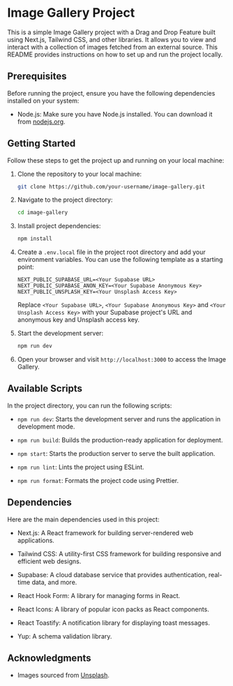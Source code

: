 # Image Gallery Project

This is a simple Image Gallery project with a Drag and Drop Feature built using Next.js, Tailwind CSS, and other libraries. It allows you to view and interact with a collection of images fetched from an external source. This README provides instructions on how to set up and run the project locally.

## Prerequisites

Before running the project, ensure you have the following dependencies installed on your system:

- Node.js: Make sure you have Node.js installed. You can download it from [nodejs.org](https://nodejs.org/).

## Getting Started

Follow these steps to get the project up and running on your local machine:

1. Clone the repository to your local machine:

   ```bash
   git clone https://github.com/your-username/image-gallery.git
   ```

2. Navigate to the project directory:

   ```bash
   cd image-gallery
   ```

3. Install project dependencies:

   ```bash
   npm install
   ```

4. Create a `.env.local` file in the project root directory and add your environment variables. You can use the following template as a starting point:

   ```env
   NEXT_PUBLIC_SUPABASE_URL=<Your Supabase URL>
   NEXT_PUBLIC_SUPABASE_ANON_KEY=<Your Supabase Anonymous Key>
   NEXT_PUBLIC_UNSPLASH_KEY=<Your Unsplash Access Key>
   ```

   Replace `<Your Supabase URL>`, `<Your Supabase Anonymous Key>` and `<Your Unsplash Access Key>` with your Supabase project's URL and anonymous key and Unsplash access key.

5. Start the development server:

   ```bash
   npm run dev
   ```

6. Open your browser and visit `http://localhost:3000` to access the Image Gallery.

## Available Scripts

In the project directory, you can run the following scripts:

- `npm run dev`: Starts the development server and runs the application in development mode.

- `npm run build`: Builds the production-ready application for deployment.

- `npm start`: Starts the production server to serve the built application.

- `npm run lint`: Lints the project using ESLint.

- `npm run format`: Formats the project code using Prettier.

## Dependencies

Here are the main dependencies used in this project:

- Next.js: A React framework for building server-rendered web applications.

- Tailwind CSS: A utility-first CSS framework for building responsive and efficient web designs.

- Supabase: A cloud database service that provides authentication, real-time data, and more.

- React Hook Form: A library for managing forms in React.

- React Icons: A library of popular icon packs as React components.

- React Toastify: A notification library for displaying toast messages.

- Yup: A schema validation library.

## Acknowledgments

- Images sourced from [Unsplash](https://unsplash.com).
